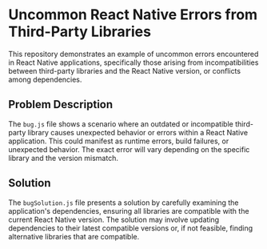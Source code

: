 # Uncommon React Native Errors from Third-Party Libraries

This repository demonstrates an example of uncommon errors encountered in React Native applications, specifically those arising from incompatibilities between third-party libraries and the React Native version, or conflicts among dependencies.

## Problem Description

The `bug.js` file shows a scenario where an outdated or incompatible third-party library causes unexpected behavior or errors within a React Native application. This could manifest as runtime errors, build failures, or unexpected behavior.  The exact error will vary depending on the specific library and the version mismatch.

## Solution

The `bugSolution.js` file presents a solution by carefully examining the application's dependencies, ensuring all libraries are compatible with the current React Native version.  The solution may involve updating dependencies to their latest compatible versions or, if not feasible, finding alternative libraries that are compatible.